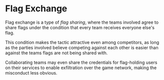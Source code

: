 # Flag Exchange

<span class=hltext>Flag exchange is a type of *flag sharing*, where the teams
involved agree to share flags under the condition that every team receives
everyone else's flag.</span>

This condition makes the tactic attractive even among competitors, as long
as the parties involved believe competing against each other is
easier than against the teams flags are not being shared with.

Collaborating teams may even share the credentials for flag-holding users on
their services to enable exfiltration over the game network, making the
misconduct less obvious.
